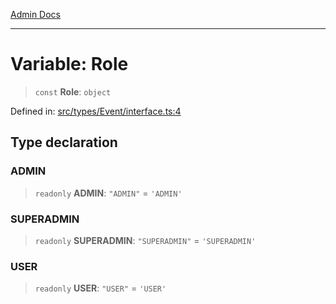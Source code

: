 [Admin Docs](/)

***

# Variable: Role

> `const` **Role**: `object`

Defined in: [src/types/Event/interface.ts:4](https://github.com/PalisadoesFoundation/talawa-admin/blob/main/src/types/Event/interface.ts#L4)

## Type declaration

### ADMIN

> `readonly` **ADMIN**: `"ADMIN"` = `'ADMIN'`

### SUPERADMIN

> `readonly` **SUPERADMIN**: `"SUPERADMIN"` = `'SUPERADMIN'`

### USER

> `readonly` **USER**: `"USER"` = `'USER'`
